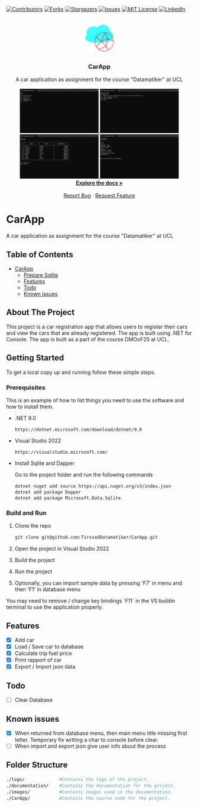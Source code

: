 ﻿[![Contributors][contributors-shield]][contributors-url]
[![Forks][forks-shield]][forks-url]
[![Stargazers][stars-shield]][stars-url]
[![Issues][issues-shield]][issues-url]
[![MIT License][license-shield]][license-url]
[![LinkedIn][linkedin-shield]][linkedin-url]

<br />
<div align="center">
    <a href="https://github.com/TirsvadDatamatiker/CarApp">
        <img src="logo/logo.png" alt="Logo" width="80" height="80">
    </a>
    <h3 align="center">CarApp</h3>
    <p align="center">
    A car application as assignment for the course "Datamatiker" at UCL
    <br />
    <br />
    <!-- PROJECT SCREENSHOTS -->
    <a href="https://github.com/TirsvadDatamatiker/CarApp/blob/master/images/Screenshot_mainMenu.png">
        <img src="images/Screenshot_mainMenu.png" alt="Main Menu" height="120">
    </a>
    <a href="https://github.com/TirsvadDatamatiker/CarApp/blob/master/images/Screenshot_databaseMenu.png">
        <img src="images/Screenshot_databaseMenu.png" alt="Database Menu" height="120">
    </a>
    <a href="https://github.com/TirsvadDatamatiker/CarApp/blob/master/images/Screenshot_selectCar.png">
        <img src="images/Screenshot_selectCar.png" alt="Select Car" height="120">
    </a>
    <a href="https://github.com/TirsvadDatamatiker/CarApp/blob/master/images/Screenshot_carRapport.png">
        <img src="images/Screenshot_carRapport.png" alt="Car Rapport" height="120">
    </a>
    <br />
    <a href="https://github.com/TirsvadDatamatiker/CarApp"><strong>Explore the docs »</strong></a>
    <br />
    <br />
    <a href="https://github.com/TirsvadDatamatiker/CarApp/issues/new?labels=bug&template=bug-report---.md">Report Bug</a>
    ·
    <a href="https://github.com/TirsvadDatamatiker/CarApp/issues/new?labels=enhancement&template=feature-request---.md">Request Feature</a>
    </p>
</div>

# CarApp

A car application as assignment for the course "Datamatiker" at UCL

## Table of Contents

- [CarApp](#carapp)
  - [Prepare Sqlite](#prepare-sqlite)
  - [Features](#features)
  - [Todo](#todo)
  - [Known issues](#known-issues)

## About The Project

This project is a car registration app that allows users to register their cars and view the cars that are already registered. The app is built using .NET for Console. The app is built as a part of the course DMOoF25 at UCL.

## Getting Started

To get a local copy up and running follow these simple steps.

### Prerequisites

This is an example of how to list things you need to use the software and how to install them.

- .NET 9.0
    ```
    https://dotnet.microsoft.com/download/dotnet/9.0
    ```

- Visual Studio 2022
    ```
    https://visualstudio.microsoft.com/
    ```

- Install Sqlite and Dapper

    Go to the project folder and run the following commands

    ```
    dotnet nuget add source https://api.nuget.org/v3/index.json
    dotnet add package Dapper
    dotnet add package Microsoft.Data.Sqlite
    ```

### Build and Run

1. Clone the repo
    ```sh
    git clone git@github.com:TirsvadDatamatiker/CarApp.git
    ```

2. Open the project in Visual Studio 2022

3. Build the project

4. Run the project

5. Optionally, you can import sample data by pressing 'F7' in menu and then 'F1' in database menu

You may need to remove / change key bindings ´F11´ in the VS buildin terminal to use the application properly.

## Features

- [x] Add car
- [x] Load / Save car to database
- [x] Calculate trip fuel price
- [x] Print rapport of car
- [x] Export / Import json data

## Todo

- [ ] Clear Database

## Known issues

- [X] When returned from database menu, then main menu title missing first letter. Temporary fix wrtting a char to console before clear.
- [ ] When import and export json give user info about the process

## Folder Structure

```sh
./logo/             #Contains the logo of the project.
./documentation/    #Contains the documentation for the project.
./images/           #Contains images used in the documentation.
./CarApp/           #Contains the source code for the project.
```

<!-- MARKDOWN LINKS & IMAGES -->
[contributors-shield]: https://img.shields.io/github/contributors/TirsvadDatamatiker/CarApp?style=for-the-badge
[contributors-url]: https://github.com/TirsvadDatamatiker/CarApp/graphs/contributors
[forks-shield]: https://img.shields.io/github/forks/TirsvadDatamatiker/CarApp?style=for-the-badge
[forks-url]: https://github.com/TirsvadDatamatiker/CarApp/network/members
[stars-shield]: https://img.shields.io/github/stars/TirsvadDatamatiker/CarApp?style=for-the-badge
[stars-url]: https://github.com/TirsvadDatamatiker/CarApp/stargazers
[issues-shield]: https://img.shields.io/github/issues/TirsvadDatamatiker/CarApp?style=for-the-badge
[issues-url]: https://github.com/TirsvadDatamatiker/CarApp/issues
[license-shield]: https://img.shields.io/github/license/TirsvadDatamatiker/CarApp?style=for-the-badge
[license-url]: https://github.com/TirsvadDatamatiker/CarApp/blob/master/LICENSE
[linkedin-shield]: https://img.shields.io/badge/-LinkedIn-black.svg?style=for-the-badge&logo=linkedin&colorB=555
[linkedin-url]: https://www.linkedin.com/in/jens-tirsvad-nielsen-13b795b9/